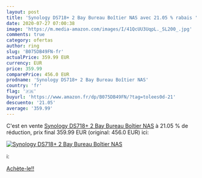 ```yaml
---
layout: post
title: 'Synology DS718+ 2 Bay Bureau Boîtier NAS avec 21.05 % rabais '
date: 2020-07-27 07:00:38
image: 'https://m.media-amazon.com/images/I/41QcUU3UqpL._SL200_.jpg'
comments: true
category: ofertas
author: ring
slug: 'B075DB49FN-fr'
actualPrice: 359.99 EUR
currency: EUR
price: 359.99
comparePrice: 456.0 EUR
prodname: 'Synology DS718+ 2 Bay Bureau Boîtier NAS'
country: 'fr'
flag: '🇫🇷'
buyurl: 'https://www.amazon.fr/dp/B075DB49FN/?tag=tolees0d-21'
descuento: '21.05'
average: '359.99'
---
```


C'est en vente [Synology DS718+ 2 Bay Bureau Boîtier NAS](https://www.amazon.fr/dp/B075DB49FN/?tag=tolees0d-21)  à  21.05 % de réduction, prix final  359.99 EUR (original: 456.0 EUR) ici:

[![Synology DS718+ 2 Bay Bureau Boîtier NAS](https://m.media-amazon.com/images/I/41QcUU3UqpL._SL200_.jpg)](https://www.amazon.fr/dp/B075DB49FN/?tag=tolees0d-21)

ℹ️:


[Achète-le!!](https://www.amazon.fr/dp/B075DB49FN/?tag=tolees0d-21)
